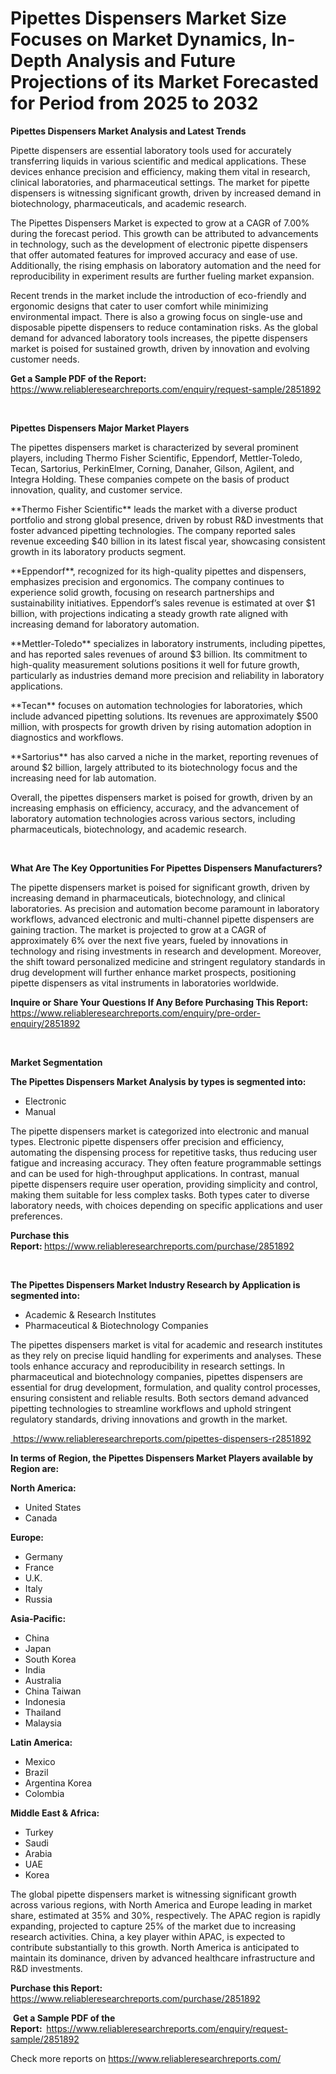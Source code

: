 <p><h1>Pipettes Dispensers Market Size Focuses on Market Dynamics, In-Depth Analysis and Future Projections of its Market Forecasted for Period from 2025 to 2032</h1></p><p><strong>Pipettes Dispensers Market Analysis and Latest Trends</strong></p>
<p><p>Pipette dispensers are essential laboratory tools used for accurately transferring liquids in various scientific and medical applications. These devices enhance precision and efficiency, making them vital in research, clinical laboratories, and pharmaceutical settings. The market for pipette dispensers is witnessing significant growth, driven by increased demand in biotechnology, pharmaceuticals, and academic research.</p><p>The Pipettes Dispensers Market is expected to grow at a CAGR of 7.00% during the forecast period. This growth can be attributed to advancements in technology, such as the development of electronic pipette dispensers that offer automated features for improved accuracy and ease of use. Additionally, the rising emphasis on laboratory automation and the need for reproducibility in experiment results are further fueling market expansion.</p><p>Recent trends in the market include the introduction of eco-friendly and ergonomic designs that cater to user comfort while minimizing environmental impact. There is also a growing focus on single-use and disposable pipette dispensers to reduce contamination risks. As the global demand for advanced laboratory tools increases, the pipette dispensers market is poised for sustained growth, driven by innovation and evolving customer needs.</p></p>
<p><strong>Get a Sample PDF of the Report:&nbsp;</strong> <a href="https://www.reliableresearchreports.com/enquiry/request-sample/2851892?utm_campaign=2201&utm_medium=2&utm_source=Github&utm_content=ia&utm_term=11032025&utm_id=pipettes-dispensers">https://www.reliableresearchreports.com/enquiry/request-sample/2851892</a></p>
<p>&nbsp;</p>
<p><strong>Pipettes Dispensers Major Market Players</strong></p>
<p><p>The pipettes dispensers market is characterized by several prominent players, including Thermo Fisher Scientific, Eppendorf, Mettler-Toledo, Tecan, Sartorius, PerkinElmer, Corning, Danaher, Gilson, Agilent, and Integra Holding. These companies compete on the basis of product innovation, quality, and customer service.</p><p>**Thermo Fisher Scientific** leads the market with a diverse product portfolio and strong global presence, driven by robust R&D investments that foster advanced pipetting technologies. The company reported sales revenue exceeding $40 billion in its latest fiscal year, showcasing consistent growth in its laboratory products segment.</p><p>**Eppendorf**, recognized for its high-quality pipettes and dispensers, emphasizes precision and ergonomics. The company continues to experience solid growth, focusing on research partnerships and sustainability initiatives. Eppendorf’s sales revenue is estimated at over $1 billion, with projections indicating a steady growth rate aligned with increasing demand for laboratory automation.</p><p>**Mettler-Toledo** specializes in laboratory instruments, including pipettes, and has reported sales revenues of around $3 billion. Its commitment to high-quality measurement solutions positions it well for future growth, particularly as industries demand more precision and reliability in laboratory applications.</p><p>**Tecan** focuses on automation technologies for laboratories, which include advanced pipetting solutions. Its revenues are approximately $500 million, with prospects for growth driven by rising automation adoption in diagnostics and workflows.</p><p>**Sartorius** has also carved a niche in the market, reporting revenues of around $2 billion, largely attributed to its biotechnology focus and the increasing need for lab automation.</p><p>Overall, the pipettes dispensers market is poised for growth, driven by an increasing emphasis on efficiency, accuracy, and the advancement of laboratory automation technologies across various sectors, including pharmaceuticals, biotechnology, and academic research.</p></p>
<p>&nbsp;</p>
<p><strong>What Are The Key Opportunities For Pipettes Dispensers Manufacturers?</strong></p>
<p><p>The pipette dispensers market is poised for significant growth, driven by increasing demand in pharmaceuticals, biotechnology, and clinical laboratories. As precision and automation become paramount in laboratory workflows, advanced electronic and multi-channel pipette dispensers are gaining traction. The market is projected to grow at a CAGR of approximately 6% over the next five years, fueled by innovations in technology and rising investments in research and development. Moreover, the shift toward personalized medicine and stringent regulatory standards in drug development will further enhance market prospects, positioning pipette dispensers as vital instruments in laboratories worldwide.</p></p>
<p><strong>Inquire or Share Your Questions If Any Before Purchasing This Report:</strong> <a href="https://www.reliableresearchreports.com/enquiry/pre-order-enquiry/2851892?utm_campaign=2201&utm_medium=2&utm_source=Github&utm_content=ia&utm_term=11032025&utm_id=pipettes-dispensers">https://www.reliableresearchreports.com/enquiry/pre-order-enquiry/2851892</a></p>
<p>&nbsp;</p>
<p><strong>Market Segmentation</strong></p>
<p><strong>The Pipettes Dispensers Market Analysis by types is segmented into:</strong></p>
<p><ul><li>Electronic</li><li>Manual</li></ul></p>
<p><p>The pipette dispensers market is categorized into electronic and manual types. Electronic pipette dispensers offer precision and efficiency, automating the dispensing process for repetitive tasks, thus reducing user fatigue and increasing accuracy. They often feature programmable settings and can be used for high-throughput applications. In contrast, manual pipette dispensers require user operation, providing simplicity and control, making them suitable for less complex tasks. Both types cater to diverse laboratory needs, with choices depending on specific applications and user preferences.</p></p>
<p><strong>Purchase this Report:&nbsp;</strong><a href="https://www.reliableresearchreports.com/purchase/2851892?utm_campaign=2201&utm_medium=2&utm_source=Github&utm_content=ia&utm_term=11032025&utm_id=pipettes-dispensers">https://www.reliableresearchreports.com/purchase/2851892</a></p>
<p>&nbsp;</p>
<p><strong>The Pipettes Dispensers Market Industry Research by Application is segmented into:</strong></p>
<p><ul><li>Academic & Research Institutes</li><li>Pharmaceutical & Biotechnology Companies</li></ul></p>
<p><p>The pipettes dispensers market is vital for academic and research institutes as they rely on precise liquid handling for experiments and analyses. These tools enhance accuracy and reproducibility in research settings. In pharmaceutical and biotechnology companies, pipettes dispensers are essential for drug development, formulation, and quality control processes, ensuring consistent and reliable results. Both sectors demand advanced pipetting technologies to streamline workflows and uphold stringent regulatory standards, driving innovations and growth in the market.</p></p>
<p><a href="https://www.reliableresearchreports.com/pipettes-dispensers-r2851892?utm_campaign=2201&utm_medium=2&utm_source=Github&utm_content=ia&utm_term=11032025&utm_id=pipettes-dispensers">&nbsp;https://www.reliableresearchreports.com/pipettes-dispensers-r2851892</a></p>
<p><strong>In terms of Region, the Pipettes Dispensers Market Players available by Region are:</strong></p>
<p>
    <p> <strong> North America: </strong>
        <ul>
            <li>United States</li>
            <li>Canada</li>
        </ul>
        </p> 
    <p> <strong> Europe: </strong>
        <ul>
            <li>Germany</li>
            <li>France</li>
            <li>U.K.</li>
            <li>Italy</li>
            <li>Russia</li>
        </ul>
        </p> 
    <p> <strong> Asia-Pacific: </strong>
        <ul>
            <li>China</li>
            <li>Japan</li>
            <li>South Korea</li>
            <li>India</li>
            <li>Australia</li>
            <li>China Taiwan</li>
            <li>Indonesia</li>
            <li>Thailand</li>
            <li>Malaysia</li>
        </ul>
        </p> 
    <p> <strong> Latin America: </strong>
        <ul>
            <li>Mexico</li>
            <li>Brazil</li>
            <li>Argentina Korea</li>
            <li>Colombia</li>
        </ul>
        </p> 
    <p> <strong> Middle East & Africa: </strong>
        <ul>
            <li>Turkey</li>
            <li>Saudi</li>
            <li>Arabia</li>
            <li>UAE</li>
            <li>Korea</li>
        </ul>
    </p>
    </p>
<p><p>The global pipette dispensers market is witnessing significant growth across various regions, with North America and Europe leading in market share, estimated at 35% and 30%, respectively. The APAC region is rapidly expanding, projected to capture 25% of the market due to increasing research activities. China, a key player within APAC, is expected to contribute substantially to this growth. North America is anticipated to maintain its dominance, driven by advanced healthcare infrastructure and R&D investments.</p></p>
<p><strong>Purchase this Report: </strong><a href="https://www.reliableresearchreports.com/purchase/2851892?utm_campaign=2201&utm_medium=2&utm_source=Github&utm_content=ia&utm_term=11032025&utm_id=pipettes-dispensers">https://www.reliableresearchreports.com/purchase/2851892</a></p>
<p>&nbsp;<strong>Get a Sample PDF of the Report:&nbsp;&nbsp;</strong><a href="https://www.reliableresearchreports.com/enquiry/request-sample/2851892?utm_campaign=2201&utm_medium=2&utm_source=Github&utm_content=ia&utm_term=11032025&utm_id=pipettes-dispensers">https://www.reliableresearchreports.com/enquiry/request-sample/2851892</a></p>
<p><strong></strong></p>
<p>Check more reports on <a href="https://www.reliableresearchreports.com/?utm_campaign=2201&utm_medium=2&utm_source=Github&utm_content=ia&utm_term=11032025&utm_id=pipettes-dispensers">https://www.reliableresearchreports.com/</a></p>